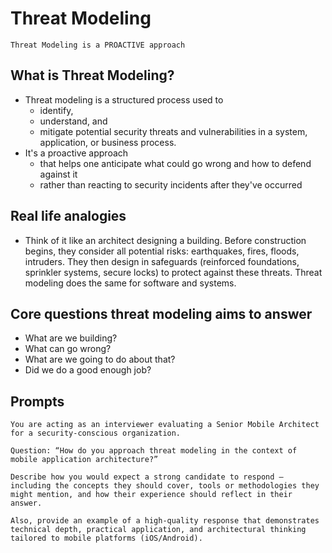 # Threat Modeling


`Threat Modeling is a PROACTIVE approach`


## What is Threat Modeling?
- Threat modeling is a structured process used to
    - identify,
    - understand, and
    - mitigate
    potential security threats and vulnerabilities in a system, application, or business process.
- It's a proactive approach 
    - that helps one anticipate what could go wrong and how to defend against it
    - rather than reacting to security incidents after they've occurred


## Real life analogies
- Think of it like an architect designing a building. Before construction begins, they consider all potential risks:
earthquakes, fires, floods, intruders. They then design in safeguards (reinforced foundations, sprinkler systems, secure
locks) to protect against these threats. Threat modeling does the same for software and systems.


## Core questions threat modeling aims to answer
- What are we building?
- What can go wrong?
- What are we going to do about that?
- Did we do a good enough job?


## Prompts
```
You are acting as an interviewer evaluating a Senior Mobile Architect for a security-conscious organization.

Question: “How do you approach threat modeling in the context of mobile application architecture?”

Describe how you would expect a strong candidate to respond — including the concepts they should cover, tools or methodologies they might mention, and how their experience should reflect in their answer.

Also, provide an example of a high-quality response that demonstrates technical depth, practical application, and architectural thinking tailored to mobile platforms (iOS/Android).
```
